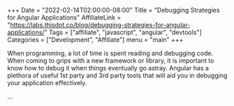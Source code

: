 +++
Date = "2022-02-14T02:00:00-08:00"
Title = "Debugging Strategies for Angular Applications"
AffiliateLink = "https://labs.thisdot.co/blog/debugging-strategies-for-angular-applications/"
Tags = ["affiliate", "javascript", "angular", "devtools"]
Categories = ["Development", "Affiliate"]
menu = "main"
+++

When programming, a lot of time is spent reading and debugging code. When coming
to grips with a new framework or library, it is important to know how to debug
it when things eventually go astray. Angular has a plethora of useful 1st party
and 3rd party tools that will aid you in debugging your application effectively.

<!--more-->

...
